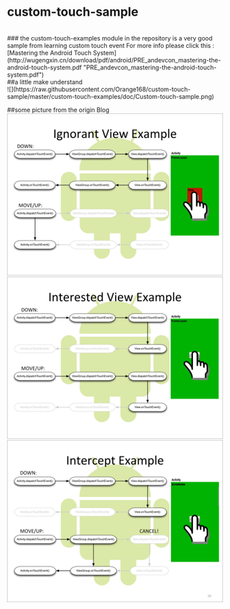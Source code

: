 # custom-touch-sample
<br>
### the custom-touch-examples module in the repository is a very good sample from learning custom touch event 
For more info please click this : [Mastering the Android Touch System](http://wugengxin.cn/download/pdf/android/PRE_andevcon_mastering-the-android-touch-system.pdf "PRE_andevcon_mastering-the-android-touch-system.pdf")
<br>
##a little make understand 
<br>
![](https://raw.githubusercontent.com/Orange168/custom-touch-sample/master/custom-touch-examples/doc/Custom-touch-sample.png)

##some picture from the origin Blog 
<br>
![](https://raw.githubusercontent.com/Orange168/custom-touch-sample/master/custom-touch-examples/doc/PRE_andevcon_mastering-the-android-touch-system_01.jpg)
<br>
![](https://raw.githubusercontent.com/Orange168/custom-touch-sample/master/custom-touch-examples/doc/PRE_andevcon_mastering-the-android-touch-system_02.jpg)
<br>
![](https://raw.githubusercontent.com/Orange168/custom-touch-sample/master/custom-touch-examples/doc/PRE_andevcon_mastering-the-android-touch-system_03.jpg)


